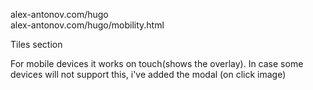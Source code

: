 

alex-antonov.com/hugo <br>
alex-antonov.com/hugo/mobility.html


Tiles section

For mobile devices it works on touch(shows the overlay). In case some devices will not support this, i've added the modal (on click image)
